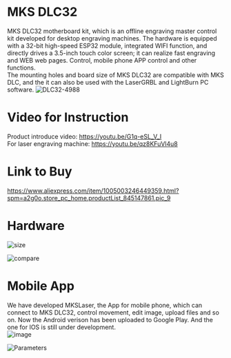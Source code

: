 # MKS DLC32
MKS DLC32 motherboard kit, which is an offline engraving master control kit developed for desktop engraving machines. The hardware is equipped with a 32-bit high-speed ESP32 module, integrated WIFI function, and directly drives a 3.5-inch touch color screen; it can realize fast engraving and WEB web pages. Control, mobile phone APP control and other functions.  
The mounting holes and board size of MKS DLC32 are compatible with MKS DLC, and the it can also be used with the LaserGRBL and LightBurn PC software.
![DLC32-4988](https://user-images.githubusercontent.com/48378586/138043008-3359a4c0-8994-4d46-b1dc-cfd551d47b76.png)

# Video for Instruction
Product introduce video: https://youtu.be/G1q-eSL_V_I  
For laser engraving machine: https://youtu.be/qz8KFuVl4u8
# Link to Buy
https://www.aliexpress.com/item/1005003246449359.html?spm=a2g0o.store_pc_home.productList_845147861.pic_9

#  Hardware
![size](https://user-images.githubusercontent.com/48378586/138042870-4f78506b-6ee5-4e68-a3f8-5b2527568462.jpg)

![compare](https://user-images.githubusercontent.com/48378586/138044453-24ca6b9d-2692-4dd1-8831-7d136d0b0f45.png)

#  Mobile App
We have developed MKSLaser, the App for mobile phone, which can connect to MKS DLC32, control movement, edit image, upload files and so on. Now the Android verison has been uploaded to Google Play. And the one for IOS is still under development.   
![image](https://user-images.githubusercontent.com/48378586/138044705-56821842-31f8-477e-bc7a-0a7ccbdaa075.png)

![Parameters](https://user-images.githubusercontent.com/48378586/138046973-5118cc55-2416-4dce-84fb-64aa9bb76b7f.png)

